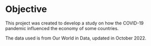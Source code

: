 # Objective
This project was created to develop a study on how the COVID-19 pandemic influenced the economy of some countries.

The data used is from Our World in Data, updated in October 2022.